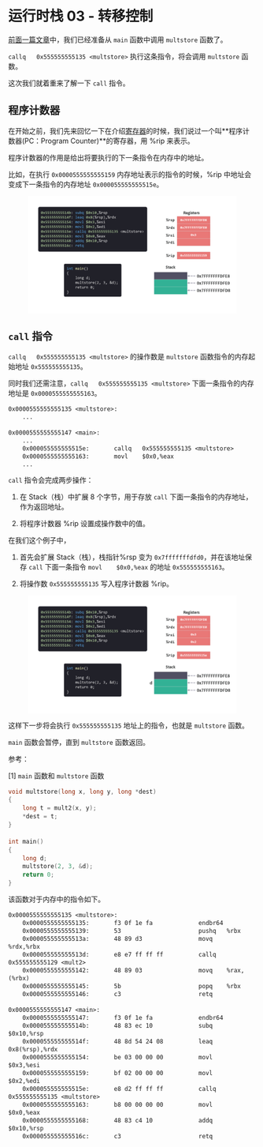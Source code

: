 # 运行时栈 03 - 转移控制

[前面一篇文章](./运行时栈2分配内存.md)中，我们已经准备从 `main` 函数中调用 `multstore` 函数了。

`callq   0x555555555135 <multstore>` 执行这条指令，将会调用 `multstore` 函数。

这次我们就着重来了解一下 `call` 指令。

## 程序计数器

在开始之前，我们先来回忆一下在介绍[寄存器](./寄存器.md)的时候，我们说过一个叫**程序计数器(PC：Program Counter)**的寄存器，用 %rip 来表示。

程序计数器的作用是给出将要执行的下一条指令在内存中的地址。

比如，在执行 `0x0000555555555159` 内存地址表示的指令的时候，%rip 中地址会变成下一条指令的内存地址 `0x000055555555515e`。

<figure>
    <img src="./doc/illustrations/runtimestack/runtimestack0209.gif" width="700" alt="register" align="center">
</figure>

## `call` 指令

`callq   0x555555555135 <multstore>` 的操作数是 `multstore` 函数指令的内存起始地址 `0x555555555135`。

同时我们还需注意，`callq   0x555555555135 <multstore>` 下面一条指令的内存地址是 `0x0000555555555163`。

```arm
0x0000555555555135 <multstore>:
    ...

0x0000555555555147 <main>:
    ...
    0x000055555555515e:       callq   0x555555555135 <multstore>
    0x0000555555555163:       movl    $0x0,%eax
    ...
```

`call` 指令会完成两步操作：
1. 在 Stack（栈）中扩展 8 个字节，用于存放 `call` 下面一条指令的内存地址，作为返回地址。

2. 将程序计数器 %rip 设置成操作数中的值。

在我们这个例子中，
1. 首先会扩展 Stack（栈），栈指针%rsp 变为 `0x7fffffffdfd0`，并在该地址保存 `call` 下面一条指令 `movl    $0x0,%eax` 的地址 `0x555555555163`。

2. 将操作数 `0x555555555135` 写入程序计数器 %rip。


<figure>
    <img src="./doc/illustrations/runtimestack/runtimestack0208.gif" width="700" alt="register" align="center">
</figure>

这样下一步将会执行 `0x555555555135` 地址上的指令，也就是 `multstore` 函数。

`main` 函数会暂停，直到 `multstore` 函数返回。

参考：

[1] `main` 函数和 `multstore` 函数

```c
void multstore(long x, long y, long *dest)
{
    long t = mult2(x, y);
    *dest = t;
}

int main()
{
    long d;
    multstore(2, 3, &d);
    return 0;
}
```

该函数对于内存中的指令如下。

```arm
0x0000555555555135 <multstore>:
    0x0000555555555135:       f3 0f 1e fa             endbr64 
    0x0000555555555139:       53                      pushq   %rbx
    0x000055555555513a:       48 89 d3                movq    %rdx,%rbx
    0x000055555555513d:       e8 e7 ff ff ff          callq   0x555555555129 <mult2>
    0x0000555555555142:       48 89 03                movq    %rax,(%rbx)
    0x0000555555555145:       5b                      popq    %rbx
    0x0000555555555146:       c3                      retq   

0x0000555555555147 <main>:
    0x0000555555555147:       f3 0f 1e fa             endbr64 
    0x000055555555514b:       48 83 ec 10             subq    $0x10,%rsp
    0x000055555555514f:       48 8d 54 24 08          leaq    0x8(%rsp),%rdx
    0x0000555555555154:       be 03 00 00 00          movl    $0x3,%esi
    0x0000555555555159:       bf 02 00 00 00          movl    $0x2,%edi
    0x000055555555515e:       e8 d2 ff ff ff          callq   0x555555555135 <multstore>
    0x0000555555555163:       b8 00 00 00 00          movl    $0x0,%eax
    0x0000555555555168:       48 83 c4 10             addq    $0x10,%rsp
    0x000055555555516c:       c3                      retq   
```
